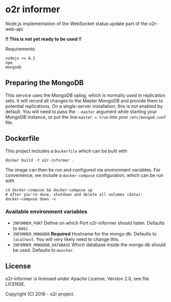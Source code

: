 # o2r informer

Node.js implementation of the WebSocket status update part of the o2r-web-api.

__!! This is not yet ready to be used !!__

Requirements:

```
nodejs >= 6.2
npm
mongodb
```

## Preparing the MongoDB

This service uses the MongoDB oplog, which is normally used in replication sets. It will record all changes to the Master MongoDB and provide them to potential replications. On a single-server installation, this is not enabled by default. You will need to pass the `--master` argument while starting your MongoDB instance, or put the line `master = true` into your `/etc/mongod.conf` file.

## Dockerfile

This project includes a `Dockerfile` which can be built with
```
docker build -t o2r-informer .
```

The image can then be run and configured via environment variables. For convenience,
we include a `docker-compose` configuration, which can be run with

```
cd docker-compose && docker-compose up
# after you're done, shutdown and delete all volumes (data):
docker-compose down -v
```

### Available environment variables

* `INFORMER_PORT`
  Define on which Port o2r-informer should listen. Defaults to `8082`.
* `INFORMER_MONGODB` __Required__
  Hostname for the mongo db. Defaults to `localhost`. You will very likely need to change this.
* `INFORMER_MONGODB_DATABASE`
  Which database inside the mongo db should be used. Defaults to `muncher`.

## License

o2r-informer is licensed under Apache License, Version 2.0, see file LICENSE.

Copyright (C) 2016 - o2r project.
